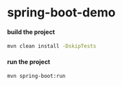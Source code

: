 # spring-boot-demo

#### build the project
```bash
mvn clean install -DskipTests
```

#### run the project
```bash
mvn spring-boot:run
```

